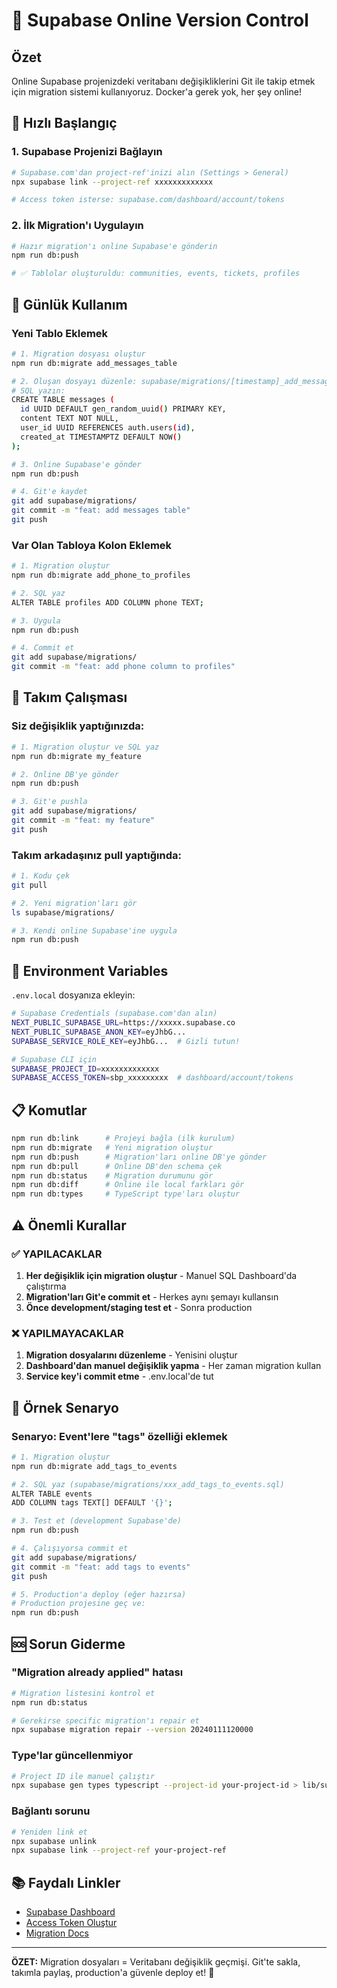 # 🎯 Supabase Online Version Control

## Özet

Online Supabase projenizdeki veritabanı değişikliklerini Git ile takip etmek için migration sistemi kullanıyoruz. Docker'a gerek yok, her şey online!

## 🚀 Hızlı Başlangıç

### 1. Supabase Projenizi Bağlayın

```bash
# Supabase.com'dan project-ref'inizi alın (Settings > General)
npx supabase link --project-ref xxxxxxxxxxxxx

# Access token isterse: supabase.com/dashboard/account/tokens
```

### 2. İlk Migration'ı Uygulayın

```bash
# Hazır migration'ı online Supabase'e gönderin
npm run db:push

# ✅ Tablolar oluşturuldu: communities, events, tickets, profiles
```

## 📝 Günlük Kullanım

### Yeni Tablo Eklemek

```bash
# 1. Migration dosyası oluştur
npm run db:migrate add_messages_table

# 2. Oluşan dosyayı düzenle: supabase/migrations/[timestamp]_add_messages_table.sql
# SQL yazın:
CREATE TABLE messages (
  id UUID DEFAULT gen_random_uuid() PRIMARY KEY,
  content TEXT NOT NULL,
  user_id UUID REFERENCES auth.users(id),
  created_at TIMESTAMPTZ DEFAULT NOW()
);

# 3. Online Supabase'e gönder
npm run db:push

# 4. Git'e kaydet
git add supabase/migrations/
git commit -m "feat: add messages table"
git push
```

### Var Olan Tabloya Kolon Eklemek

```bash
# 1. Migration oluştur
npm run db:migrate add_phone_to_profiles

# 2. SQL yaz
ALTER TABLE profiles ADD COLUMN phone TEXT;

# 3. Uygula
npm run db:push

# 4. Commit et
git add supabase/migrations/
git commit -m "feat: add phone column to profiles"
```

## 🤝 Takım Çalışması

### Siz değişiklik yaptığınızda:

```bash
# 1. Migration oluştur ve SQL yaz
npm run db:migrate my_feature

# 2. Online DB'ye gönder
npm run db:push

# 3. Git'e pushla
git add supabase/migrations/
git commit -m "feat: my feature"
git push
```

### Takım arkadaşınız pull yaptığında:

```bash
# 1. Kodu çek
git pull

# 2. Yeni migration'ları gör
ls supabase/migrations/

# 3. Kendi online Supabase'ine uygula
npm run db:push
```

## 🔑 Environment Variables

`.env.local` dosyanıza ekleyin:

```bash
# Supabase Credentials (supabase.com'dan alın)
NEXT_PUBLIC_SUPABASE_URL=https://xxxxx.supabase.co
NEXT_PUBLIC_SUPABASE_ANON_KEY=eyJhbG...
SUPABASE_SERVICE_ROLE_KEY=eyJhbG...  # Gizli tutun!

# Supabase CLI için
SUPABASE_PROJECT_ID=xxxxxxxxxxxxx
SUPABASE_ACCESS_TOKEN=sbp_xxxxxxxxx  # dashboard/account/tokens
```

## 📋 Komutlar

```bash
npm run db:link      # Projeyi bağla (ilk kurulum)
npm run db:migrate   # Yeni migration oluştur
npm run db:push      # Migration'ları online DB'ye gönder
npm run db:pull      # Online DB'den schema çek
npm run db:status    # Migration durumunu gör
npm run db:diff      # Online ile local farkları gör
npm run db:types     # TypeScript type'ları oluştur
```

## ⚠️ Önemli Kurallar

### ✅ YAPILACAKLAR

1. **Her değişiklik için migration oluştur** - Manuel SQL Dashboard'da çalıştırma
2. **Migration'ları Git'e commit et** - Herkes aynı şemayı kullansın
3. **Önce development/staging test et** - Sonra production

### ❌ YAPILMAYACAKLAR

1. **Migration dosyalarını düzenleme** - Yenisini oluştur
2. **Dashboard'dan manuel değişiklik yapma** - Her zaman migration kullan
3. **Service key'i commit etme** - .env.local'de tut

## 🔄 Örnek Senaryo

### Senaryo: Event'lere "tags" özelliği eklemek

```bash
# 1. Migration oluştur
npm run db:migrate add_tags_to_events

# 2. SQL yaz (supabase/migrations/xxx_add_tags_to_events.sql)
ALTER TABLE events
ADD COLUMN tags TEXT[] DEFAULT '{}';

# 3. Test et (development Supabase'de)
npm run db:push

# 4. Çalışıyorsa commit et
git add supabase/migrations/
git commit -m "feat: add tags to events"
git push

# 5. Production'a deploy (eğer hazırsa)
# Production projesine geç ve:
npm run db:push
```

## 🆘 Sorun Giderme

### "Migration already applied" hatası

```bash
# Migration listesini kontrol et
npm run db:status

# Gerekirse specific migration'ı repair et
npx supabase migration repair --version 20240111120000
```

### Type'lar güncellenmiyor

```bash
# Project ID ile manuel çalıştır
npx supabase gen types typescript --project-id your-project-id > lib/supabase/types.ts
```

### Bağlantı sorunu

```bash
# Yeniden link et
npx supabase unlink
npx supabase link --project-ref your-project-ref
```

## 📚 Faydalı Linkler

- [Supabase Dashboard](https://supabase.com/dashboard)
- [Access Token Oluştur](https://supabase.com/dashboard/account/tokens)
- [Migration Docs](https://supabase.com/docs/guides/cli/managing-migrations)

---

**ÖZET:** Migration dosyaları = Veritabanı değişiklik geçmişi. Git'te sakla, takımla paylaş, production'a güvenle deploy et! 🚀
